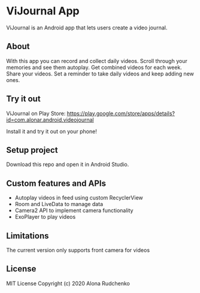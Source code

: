 # ViJournal App
ViJournal is an Android app that lets users create a video journal.

## About
With this app you can record and collect daily videos. Scroll through your memories and see them autoplay. Get combined videos for each week. Share your videos. Set a reminder to take daily videos and keep adding new ones.

## Try it out
ViJournal on Play Store: https://play.google.com/store/apps/details?id=com.alonar.android.videojournal

Install it and try it out on your phone!

## Setup project
Download this repo and open it in Android Studio.

## Custom features and APIs
- Autoplay videos in feed using custom RecyclerView
- Room and LiveData to manage data
- Camera2 API to implement camera functionality
- ExoPlayer to play videos

## Limitations 
The current version only supports front camera for videos

## License
MIT License
Copyright (c) 2020 Alona Rudchenko
